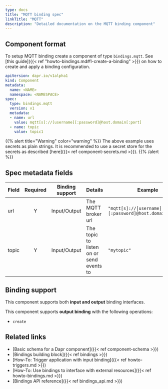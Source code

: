 ```yaml
---
type: docs
title: "MQTT binding spec"
linkTitle: "MQTT"
description: "Detailed documentation on the MQTT binding component"
---
```


## Component format

To setup MQTT binding create a component of type `bindings.mqtt`. See [this guide]({{< ref "howto-bindings.md#1-create-a-binding" >}}) on how to create and apply a binding configuration.


```yaml
apiVersion: dapr.io/v1alpha1
kind: Component
metadata:
  name: <NAME>
  namespace: <NAMESPACE>
spec:
  type: bindings.mqtt
  version: v1
  metadata:
  - name: url
    value: mqtt[s]://[username][:password]@host.domain[:port]
  - name: topic
    value: topic1
```
{{% alert title="Warning" color="warning" %}}
The above example uses secrets as plain strings. It is recommended to use a secret store for the secrets as described [here]({{< ref component-secrets.md >}}).
{{% /alert %}}

## Spec metadata fields

| Field | Required | Binding support | Details                                  | Example                                                |
| ----- |:--------:| --------------- | ---------------------------------------- | ------------------------------------------------------ |
| url   |    Y     | Input/Output    | The MQTT broker url                      | `"mqtt[s]://[username][:password]@host.domain[:port]"` |
| topic |    Y     | Input/Output    | The topic to listen on or send events to | `"mytopic"`                                            |

## Binding support

This component supports both **input and output** binding interfaces.

This component supports **output binding** with the following operations:

- `create`
## Related links

- [Basic schema for a Dapr component]({{< ref component-schema >}})
- [Bindings building block]({{< ref bindings >}})
- [How-To: Trigger application with input binding]({{< ref howto-triggers.md >}})
- [How-To: Use bindings to interface with external resources]({{< ref howto-bindings.md >}})
- [Bindings API reference]({{< ref bindings_api.md >}})
